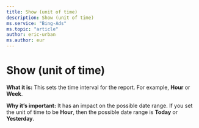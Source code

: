 ```yaml
---
title: Show (unit of time)
description: Show (unit of time)
ms.service: "Bing-Ads"
ms.topic: "article"
author: eric-urban
ms.author: eur
---
```


# Show (unit of time)

**What it is:** This sets the time interval for the report. For example, **Hour** or **Week**.

**Why it’s important:** It has an impact on the possible date range. If you set the unit of time to be **Hour**, then the possible date range is **Today** or **Yesterday**.


